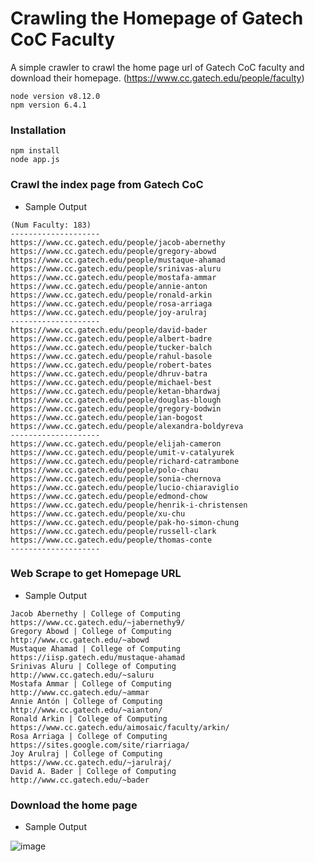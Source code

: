 # Crawling the Homepage of Gatech CoC Faculty
A simple crawler to crawl the home page url of Gatech CoC faculty and download their homepage. (https://www.cc.gatech.edu/people/faculty)

```
node version v8.12.0
npm version 6.4.1
```

### Installation

```
npm install
node app.js
```

### Crawl the index page from Gatech CoC

- Sample Output

```
(Num Faculty: 183)
--------------------
https://www.cc.gatech.edu/people/jacob-abernethy
https://www.cc.gatech.edu/people/gregory-abowd
https://www.cc.gatech.edu/people/mustaque-ahamad
https://www.cc.gatech.edu/people/srinivas-aluru
https://www.cc.gatech.edu/people/mostafa-ammar
https://www.cc.gatech.edu/people/annie-anton
https://www.cc.gatech.edu/people/ronald-arkin
https://www.cc.gatech.edu/people/rosa-arriaga
https://www.cc.gatech.edu/people/joy-arulraj
--------------------
https://www.cc.gatech.edu/people/david-bader
https://www.cc.gatech.edu/people/albert-badre
https://www.cc.gatech.edu/people/tucker-balch
https://www.cc.gatech.edu/people/rahul-basole
https://www.cc.gatech.edu/people/robert-bates
https://www.cc.gatech.edu/people/dhruv-batra
https://www.cc.gatech.edu/people/michael-best
https://www.cc.gatech.edu/people/ketan-bhardwaj
https://www.cc.gatech.edu/people/douglas-blough
https://www.cc.gatech.edu/people/gregory-bodwin
https://www.cc.gatech.edu/people/ian-bogost
https://www.cc.gatech.edu/people/alexandra-boldyreva
--------------------
https://www.cc.gatech.edu/people/elijah-cameron
https://www.cc.gatech.edu/people/umit-v-catalyurek
https://www.cc.gatech.edu/people/richard-catrambone
https://www.cc.gatech.edu/people/polo-chau
https://www.cc.gatech.edu/people/sonia-chernova
https://www.cc.gatech.edu/people/lucio-chiaraviglio
https://www.cc.gatech.edu/people/edmond-chow
https://www.cc.gatech.edu/people/henrik-i-christensen
https://www.cc.gatech.edu/people/xu-chu
https://www.cc.gatech.edu/people/pak-ho-simon-chung
https://www.cc.gatech.edu/people/russell-clark
https://www.cc.gatech.edu/people/thomas-conte
--------------------

```
### Web Scrape to get Homepage URL

- Sample Output

```
Jacob Abernethy | College of Computing
https://www.cc.gatech.edu/~jabernethy9/
Gregory Abowd | College of Computing
http://www.cc.gatech.edu/~abowd
Mustaque Ahamad | College of Computing
https://iisp.gatech.edu/mustaque-ahamad
Srinivas Aluru | College of Computing
http://www.cc.gatech.edu/~saluru
Mostafa Ammar | College of Computing
http://www.cc.gatech.edu/~ammar
Annie Antón | College of Computing
http://www.cc.gatech.edu/~aianton/
Ronald Arkin | College of Computing
https://www.cc.gatech.edu/aimosaic/faculty/arkin/
Rosa Arriaga | College of Computing
https://sites.google.com/site/riarriaga/
Joy Arulraj | College of Computing
https://www.cc.gatech.edu/~jarulraj/
David A. Bader | College of Computing
http://www.cc.gatech.edu/~bader
```

### Download the home page

- Sample Output

![image](https://user-images.githubusercontent.com/29709822/45790836-ce58c900-bc54-11e8-9a9a-935484616a9a.png)
